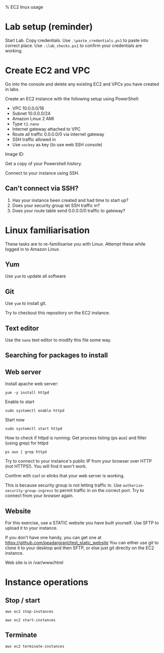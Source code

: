 % EC2 linux usage

# Lab setup (reminder)

Start Lab.
Copy credentials.
Use `.\paste_credentials.ps1` to paste into correct place.
Use `.\lab_checks.ps1` to confirm your credentials are working.

# Create EC2 and VPC

Go into the console and delete any existing EC2 and VPCs you have created in labs.

Create an EC2 instance with the following setup using PowerShell:

- VPC 10.0.0.0/16
- Subnet 10.0.0.0/24
- Amazon Linux 2 AMI 
- Type `t2.nano`
- Internet gateway attached to VPC
- Route all traffic 0.0.0.0/0 via internet gateway
- SSH traffic allowed in
- Use `vockey` as key (to use web SSH console)

Image ID:


Get a copy of your Powershell history.

Connect to your instance using SSH.

## Can't connect via SSH?

1. Has your instance been created and had time to start up? 
2. Does your security group let SSH traffic in?
3. Does your route table send 0.0.0.0/0 traffic to gateway?

# Linux familiarisation

These tasks are to re-familisarise you with Linux.
Attempt these while logged in to Amazon Linux.

## Yum

Use `yum` to update all software


## Git

Use `yum` to install git.

Try to checkout this repository on the EC2 instance.


## Text editor

Use the `nano` text editor to modify this file some way.

## Searching for packages to install




## Web server

Install apache web server:

	yum -y install httpd

Enable to start

	sudo systemctl enable httpd

Start now

	sudo systemctl start httpd
	
How to check if httpd is running:
Get process listing (ps aux) and filter (using grep) for httpd

	ps aux | grep httpd

Try to connect to your instance's public IP from your browser over HTTP (not HTTPS!).
You will find it won't work.

Confirm with curl or elinks that your web server is working.

This is because security group is not letting traffic in.
Use `authorize-security-group-ingress` to permit traffic in on the correct port.
Try to connect from your browser again.


## Website

For this exercise, use a STATIC website you have built yourself.
Use SFTP to upload it to your instance.

If you don't have one handy, you can get one at https://github.com/peadargrant/test_static_website
You can either use git to clone it to your desktop and then SFTP, or else just git directly on the EC2 instance.

Web site is in /var/www/html


# Instance operations

## Stop / start

	aws ec2 stop-instances

	aws ec2 start-instances

## Terminate

	aws ec2 terminate-instances



